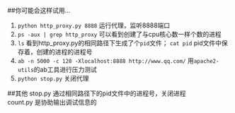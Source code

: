 ##你可能会这样试用...
1. `python http_proxy.py 8888` 运行代理，监听8888端口   
2. `ps -aux | grep http_proxy` 可以看到创建了与cpu核心数一样个数的进程   
3. `ls` 看到http_proxy.py的相同路径下生成了个`pid`文件； `cat pid` pid文件中保存着，创建的进程的进程号   
4. `ab -n 5000 -c 128 -Xlocalhost:8888 http://www.qq.com/` 用`apache2-utils`的ab工具进行压力测试    
5. `python stop.py` 关闭代理   
   
##其他
stop.py 通过相同路径下的pid文件中的进程号，关闭进程   
count.py 是协助输出调试信息的   
